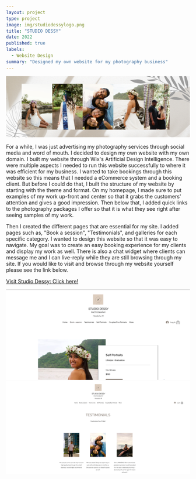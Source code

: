 ```yaml
---
layout: project
type: project
image: img/studiodessylogo.png
title: "STUDIO DESSY"
date: 2022
published: true
labels:
  - Website Design
summary: "Designed my own website for my photography business"
---
```


<img class="img-fluid" src="../img/studiodessy3.png">

For a while, I was just advertising my photography services through social media and word of mouth. I decided to design my own website with my own domain. I built my website through Wix's Artificial Design Intelligence. There were multiple aspects I needed to run this website successfully to where it was efficient for my business. I wanted to take bookings through this website so this means that I needed a eCommerce system and a booking client. But before I could do that, I built the structure of my website by starting with the theme and format. On my homepage, I made sure to put examples of my work up-front and center so that it grabs the customers' attention and gives a good impression. Then below that, I added quick links to the photography packages I offer so that it is what they see right after seeing samples of my work. 

Then I created the different pages that are essential for my site. I added pages such as, "Book a session", "Testimonials", and galleries for each specific category. I wanted to design this website so that it was easy to navigate. My goal was to create an easy booking experience for my clients and display my work as well. There is also a chat widget where clients can message me and I can live-reply while they are still browsing through my site. If you would like to visit and browse through my website yourself please see the link below.

[Visit Studio Dessy: Click here!](www.studiodessy.com)

<img class="img-fluid" src="../img/studiodessy1.png">
<img class="img-fluid" src="../img/studiodessy2.png">
